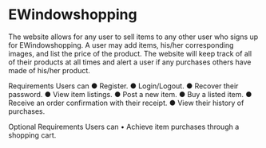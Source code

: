 # EWindowshopping
The website allows for any user to sell items to any other user who signs up for EWindowshopping.
A user may add items, his/her corresponding images, and list the price of the product.
The website will keep track of all of their products at all times and alert a user if any purchases others have made of his/her product.

Requirements
Users can
●	Register.
●	Login/Logout.
●	Recover their password.
●	View item listings.
●	Post a new item.
●	Buy a listed item.
●	Receive an order confirmation with their receipt.
●	View their history of purchases.

Optional Requirements
Users can
•	Achieve item purchases through a shopping cart.
